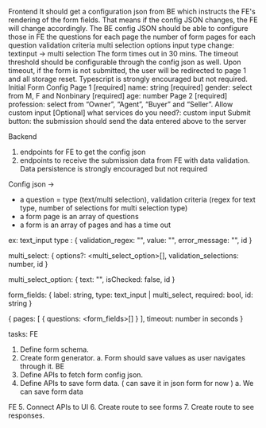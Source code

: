 Frontend
It should get a configuration json from BE which instructs the FE's rendering of the form fields. That means if the config JSON changes, the FE will change accordingly. 
The BE config JSON should be able to configure those in FE
the questions for each page
the number of form pages
for each question
validation criteria 
multi selection options
input type change: textinput -> multi selection
The form times out in 30 mins. The timeout threshold should be configurable through the config json as well. Upon timeout, if the form is not submitted, the user will be redirected to page 1 and all storage reset.
Typescript is strongly encouraged but not required.
Initial Form Config
Page 1
 [required] name: string
 [required] gender: select from M, F and Nonbinary 
 [required] age: number
Page 2
 [required] profession: select from “Owner”, “Agent”, “Buyer” and “Seller”. Allow custom input
 [Optional] what services do you need?: custom input
 Submit button: the submission should send the data entered above to the server

Backend
1. endpoints for FE to get the config json
2. endpoints to receive the submission data from FE with data validation. Data persistence is strongly encouraged but not required

Config json ->
- a question = type (text/multi selection), validation criteria (regex for text type, number of selections for multi selection type)
- a form page is an array of questions
- a form is an array of pages and has a time out 

ex:
text_input type :
{
    validation_regex: "",
    value: "",
    error_message: "",
    id
}

multi_select:
{
    options?: <multi_select_option>[],
    validation_selections: number,
    id
}

multi_select_option:
{
    text: "",
    isChecked: false,
    id
}

form_fields: 
{
    label: string,
    type: text_input | multi_select,
    required: bool,
    id: string
}

{
    pages: [
        {
            questions: <form_fields>[]
        }
    ],
    timeout: number in seconds
}


tasks:
FE
1. Define form schema.
2. Create form generator.
    a. Form should save values as user navigates through it.
BE
3. Define APIs to fetch form config json.
4. Define APIs to save form data. ( can save it in json form for now )
    a. We can save form data

FE
5. Connect APIs to UI
6. Create route to see forms
7. Create route to see responses.